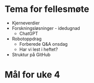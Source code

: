 # Tema for fellesmøte
- Kjerneverdier
- Forskningsløsninger - idedugnad
    - ChatGPT
- Robotoppdrag
    - Forberede Q&A onsdag
    - Har vi lest i heftet?
- Struktur på GitHub

# Mål for uke 4
